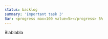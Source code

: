 ```yaml
---
status: backlog
summary: 'Important task 3'
Bar: <progress max=100 value=5></progress> 5%
---
```


Blablabla